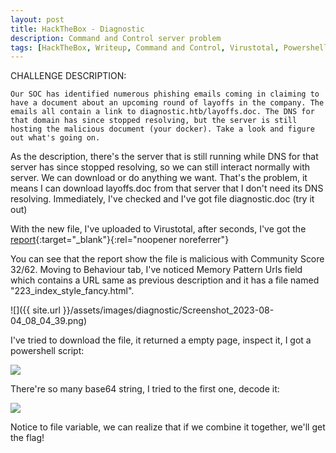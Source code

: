 ```yaml
---
layout: post
title: HackTheBox - Diagnostic
description: Command and Control server problem
tags: [HackTheBox, Writeup, Command and Control, Virustotal, Powershell, Blue Team]
---
```

CHALLENGE DESCRIPTION:

```
Our SOC has identified numerous phishing emails coming in claiming to have a document about an upcoming round of layoffs in the company. The emails all contain a link to diagnostic.htb/layoffs.doc. The DNS for that domain has since stopped resolving, but the server is still hosting the malicious document (your docker). Take a look and figure out what's going on.
```

As the description, there's the server that is still running while DNS for that server has since stopped resolving, so we can still interact normally with server.
We can download or do anything we want. That's the problem, it means I can download layoffs.doc from that server that I don't need its DNS resolving. Immediately,
I've checked and I've got file diagnostic.doc (try it out)

With the new file, I've uploaded to Virustotal, after seconds, I've got the [report](https://www.virustotal.com/gui/file/2ea9745d9561d44a3177334c95ceecff83f8362b4b1c234a1aa13ab506f68dca/details){:target="_blank"}{:rel="noopener noreferrer"}

You can see that the report show the file is malicious with Community Score 32/62. Moving to Behaviour tab, I've noticed Memory Pattern Urls field
which contains a URL same as previous description and it has a file named "223_index_style_fancy.html".

![]({{ site.url }}/assets/images/diagnostic/Screenshot_2023-08-04_08_04_39.png)

I've tried to download the file, it returned a empty page, inspect it, I got a powershell script:

![]({{site.url}}/assets/images/diagnostic/Screenshot_2023-08-04_08_05_44.png)

There're so many base64 string, I tried to the first one, decode it:

![]({{site.url}}/assets/images/diagnostic/Screenshot_2023-08-04_08_09_43.png)

Notice to file variable, we can realize that if we combine it together, we'll get the flag!
